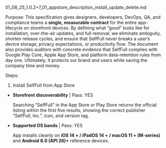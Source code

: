 01_08_25_1.0.2+7_01_appstore_description_install_update_delete.md

Purpose:
This specification gives designers, developers, DevOps, QA, and compliance teams a **single, measurable contract** for the entire app-lifecycle on storefront devices. By defining what “good” looks like for installation, over-the-air updates, and full removal, we eliminate ambiguity, shorten release cycles, and ensure that SelfFull never breaks a user’s device storage, privacy expectations, or productivity flow. The document also provides auditors with concrete evidence that SelfFull complies with Google Play Core, Apple App Store, and platform data-retention rules from day one. Ultimately, it protects our brand and users while saving the company time and money.

Steps:

1. Install SelfFull from App Store
- **Storefront discoverability**  | Pass: YES
   
   Searching “SelfFull” in the App Store or Play Store returns the official listing within the first five results, showing the correct publisher “SelfFull, Inc.”, icon, and version tag.

- **Supported OS bands**  | Pass: YES
   
   App installs cleanly on **iOS 14 + / iPadOS 14 + / macOS 11 + (M-series)** and **Android 8.0 (API 26)+** reference devices.